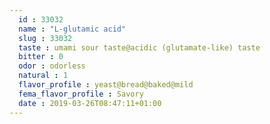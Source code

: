```yaml
---
  id : 33032
  name : "L-glutamic acid"
  slug : 33032
  taste : umami sour taste@acidic (glutamate-like) taste
  bitter : 0
  odor : odorless
  natural : 1
  flavor_profile : yeast@bread@baked@mild
  fema_flavor_profile : Savory
  date : 2019-03-26T08:47:11+01:00
---
```



